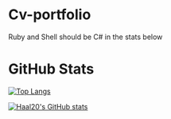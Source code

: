 # Cv-portfolio

Ruby and Shell should be C# in the stats below

# GitHub Stats

[![Top Langs](https://github-readme-stats.vercel.app/api/top-langs/?username=haal20&layout=compact)](https://github.com/haal20/github-readme-stats)

[![Haal20's GitHub stats](https://github-readme-stats.vercel.app/api?username=Haal20&show_icons=true&theme=tokyonight)](https://github.com/Haal20/github-readme-stats)
